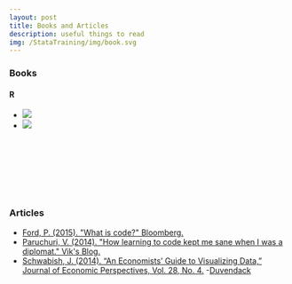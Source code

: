 ```yaml
---
layout: post
title: Books and Articles
description: useful things to read
img: /StataTraining/img/book.svg
---
```


### Books

#### R
- <a href = "http://r4ds.had.co.nz/" target="_blank"><img class="col one left" src="/StataTraining/img/resources/r4ds.png"></a>
- <a href = "http://r-pkgs.had.co.nz/" target="_blank"><img class="col one left" src="/StataTraining/img/resources/rpkgs.png"></a>
<br>
<br>
<br>
<br>
<br>
<br>


### Articles
- <a href = "http://www.bloomberg.com/graphics/2015-paul-ford-what-is-code/" target="_blank">Ford, P. (2015). "What is code?" Bloomberg.</a> 
- <a href = "http://www.vikparuchuri.com/blog/how-learning-to-code-kept-me-sane/" target="_blank">Paruchuri, V. (2014). "How learning to code kept me sane when I was a diplomat." Vik's Blog.</a> 
- <a href = "http://www.aeaweb.org/articles.php?doi=10.1257/jep.28.1.209" target="_blank">Schwabish, J. (2014). “An Economists’ Guide to Visualizing Data,” Journal of Economic Perspectives, Vol. 28, No. 4.</a> 
-[Duvendack](http://econjwatch.org/file_download/866/DuvendackEtAlMay2015.pdf)
